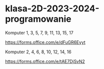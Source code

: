 # klasa-2D-2023-2024-programowanie

Komputer 1, 3, 5, 7, 9, 11, 13, 15, 17

https://forms.office.com/e/dFuGR6Eyyt

Komputer 2, 4, 6, 8, 10, 12, 14, 16

https://forms.office.com/e/tAE7DjSvN2
